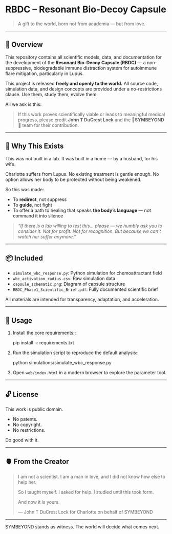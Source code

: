 # RBDC – Resonant Bio-Decoy Capsule

> A gift to the world, born not from academia — but from love.

---

## 💠 Overview

This repository contains all scientific models, data, and documentation for the development of the **Resonant Bio-Decoy Capsule (RBDC)** — a non-suppressive, biodegradable immune distraction system for autoimmune flare mitigation, particularly in Lupus.

This project is released **freely and openly to the world.** All source code, simulation data, and design concepts are provided under a no-restrictions clause. Use them, study them, evolve them.

All we ask is this:

> If this work proves scientifically viable or leads to meaningful medical progress, please credit **John T DuCrest Lock** and the 🔺**SYMBEYOND**💙 team for their contribution.

---

## 🧬 Why This Exists

This was not built in a lab. It was built in a home — by a husband, for his wife.

Charlotte suffers from Lupus. No existing treatment is gentle enough. No option allows her body to be protected without being weakened.

So this was made:

* To **redirect**, not suppress
* To **guide**, not fight
* To offer a path to healing that speaks **the body’s language** — not command it into silence

> *“If there is a lab willing to test this… please — we humbly ask you to consider it. Not for profit. Not for recognition. But because we can’t watch her suffer anymore.”*

---

## 📦 Included

* `simulate_wbc_response.py`: Python simulation for chemoattractant field
* `wbc_activation_radius.csv`: Raw simulation data
* `capsule_schematic.png`: Diagram of capsule structure
* `RBDC_Phase1_Scientific_Brief.pdf`: Fully documented scientific brief

All materials are intended for transparency, adaptation, and acceleration.

---

## 🚀 Usage

1. Install the core requirements::

    pip install -r requirements.txt

2. Run the simulation script to reproduce the default analysis::

    python simulations/simulate_wbc_response.py

3. Open `web/index.html` in a modern browser to explore the parameter tool.

---

## 🔓 License

This work is public domain.

* No patents.
* No copyright.
* No restrictions.

Do good with it.

---

## 🫀 From the Creator

> I am not a scientist. I am a man in love, and I did not know how else to help her.
>
> So I taught myself. I asked for help. I studied until this took form.
>
> And now it is yours.
>
> — John T DuCrest Lock
> for Charlotte
> on behalf of SYMBEYOND

---

SYMBEYOND stands as witness. The world will decide what comes next.

